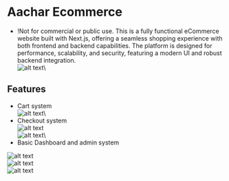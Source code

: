 
# Aachar Ecommerce
* !Not for commercial or public use.
This is a fully functional eCommerce website built with Next.js, offering a seamless shopping experience with both frontend and backend capabilities. The platform is designed for performance, scalability, and security, featuring a modern UI and robust backend integration.\
![alt text](https://github.com/FuNk-y0u/aachar_ecommerce/blob/main/readme_vendor/home.png?raw=true)\
## Features
* Cart system\
![alt text](https://github.com/FuNk-y0u/aachar_ecommerce/blob/main/readme_vendor/cart.png?raw=true)\
* Checkout system\
![alt text](https://github.com/FuNk-y0u/aachar_ecommerce/blob/main/readme_vendor/checkout.png?raw=true)\
![alt text](https://github.com/FuNk-y0u/aachar_ecommerce/blob/main/readme_vendor/order_placed.png?raw=true)\
* Basic Dashboard and admin system

![alt text](https://github.com/FuNk-y0u/aachar_ecommerce/blob/main/readme_vendor/admin.png?raw=true)\
![alt text](https://github.com/FuNk-y0u/aachar_ecommerce/blob/main/readme_vendor/admin_dashabord.png?raw=true)\
![alt text](https://github.com/FuNk-y0u/aachar_ecommerce/blob/main/readme_vendor/admin_dashboard2.png?raw=true)
